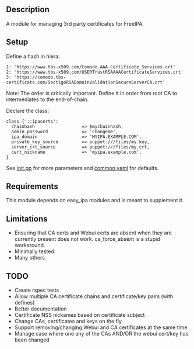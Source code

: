 ## Description

A module for managing 3rd party certificates for FreeIPA.

## Setup

Define a hash in hiera:

```
1: 'https://www.tbs-x509.com/Comodo_AAA_Certificate_Services.crt'
2: 'https://www.tbs-x509.com/USERTrustRSAAAACertificateServices.crt'
3: 'https://comodo.tbs-certificats.com/SectigoRSADomainValidationSecureServerCA.crt'
```
Note: The order is critically important. Define it in order from root CA to intermediates to the end-of-chain.

Declare the class:

```
class {'::ipacerts':
  chainhash                  => $mychainhash,
  admin_password             => 'changeme',
  ipa_domain                 => 'MYIPA.EXAMPLE.COM',
  private_key_source         => puppet:///files/my.key,
  server_crt_source          => puppet:///files/my.crt,
  cert_nickname              => 'myipa.example.com',
}
```
See [init.pp](./manifests/init.pp) for more parameters and [common.yaml](./data/common.yaml) for defaults.

## Requirements

This module depends on easy_ipa modules and is meant to supplement it.

## Limitations

* Ensuring that CA certs and Webui certs are absent when they are currently present does not work. ca_force_absent is a stupid workaround.
* Minimally tested.
* Many others

## TODO

* Create rspec tests
* Allow multiple CA certificate chains and certificate/key pairs (with defines)
* Better documentation
* Certificate NSS nickames based on certificate subject
* Change CAs, certificates and keys on the fly
* Support removing/changing Webui and CA certificates at the same time
* Manage case where one any of the CAs AND/OR the webui cert/key has been changed
